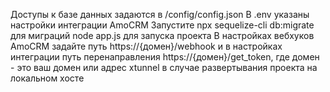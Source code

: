 Доступы к базе данных задаются в /config/config.json
В .env указаны настройки интеграции AmoCRM
Запустите npx sequelize-cli db:migrate для миграций
node app.js для запуска проекта
В настройках вебхуков AmoCRM задайте путь https://{домен}/webhook и в настройках интеграции путь перенаправления https://{домен}/get_token, где домен - это ваш домен или адрес xtunnel в случае развертывания проекта на локальном хосте